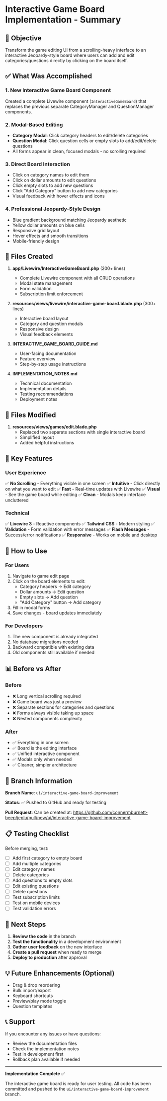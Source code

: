 # Interactive Game Board Implementation - Summary

## 🎯 Objective
Transform the game editing UI from a scrolling-heavy interface to an interactive Jeopardy-style board where users can add and edit categories/questions directly by clicking on the board itself.

## ✅ What Was Accomplished

### 1. **New Interactive Game Board Component**
Created a complete Livewire component (`InteractiveGameBoard`) that replaces the previous separate CategoryManager and QuestionManager components.

### 2. **Modal-Based Editing**
- **Category Modal**: Click category headers to edit/delete categories
- **Question Modal**: Click question cells or empty slots to add/edit/delete questions
- All forms appear in clean, focused modals - no scrolling required

### 3. **Direct Board Interaction**
- Click on category names to edit them
- Click on dollar amounts to edit questions
- Click empty slots to add new questions
- Click "Add Category" button to add new categories
- Visual feedback with hover effects and icons

### 4. **Professional Jeopardy-Style Design**
- Blue gradient background matching Jeopardy aesthetic
- Yellow dollar amounts on blue cells
- Responsive grid layout
- Hover effects and smooth transitions
- Mobile-friendly design

## 📁 Files Created

1. **app/Livewire/InteractiveGameBoard.php** (200+ lines)
   - Complete Livewire component with all CRUD operations
   - Modal state management
   - Form validation
   - Subscription limit enforcement

2. **resources/views/livewire/interactive-game-board.blade.php** (300+ lines)
   - Interactive board layout
   - Category and question modals
   - Responsive design
   - Visual feedback elements

3. **INTERACTIVE_GAME_BOARD_GUIDE.md**
   - User-facing documentation
   - Feature overview
   - Step-by-step usage instructions

4. **IMPLEMENTATION_NOTES.md**
   - Technical documentation
   - Implementation details
   - Testing recommendations
   - Deployment notes

## 📝 Files Modified

1. **resources/views/games/edit.blade.php**
   - Replaced two separate sections with single interactive board
   - Simplified layout
   - Added helpful instructions

## 🎨 Key Features

### User Experience
✅ **No Scrolling** - Everything visible in one screen
✅ **Intuitive** - Click directly on what you want to edit
✅ **Fast** - Real-time updates with Livewire
✅ **Visual** - See the game board while editing
✅ **Clean** - Modals keep interface uncluttered

### Technical
✅ **Livewire 3** - Reactive components
✅ **Tailwind CSS** - Modern styling
✅ **Validation** - Form validation with error messages
✅ **Flash Messages** - Success/error notifications
✅ **Responsive** - Works on mobile and desktop

## 🚀 How to Use

### For Users
1. Navigate to game edit page
2. Click on the board elements to edit:
   - Category headers → Edit category
   - Dollar amounts → Edit question
   - Empty slots → Add question
   - "Add Category" button → Add category
3. Fill in modal forms
4. Save changes - board updates immediately

### For Developers
1. The new component is already integrated
2. No database migrations needed
3. Backward compatible with existing data
4. Old components still available if needed

## 📊 Before vs After

### Before
- ❌ Long vertical scrolling required
- ❌ Game board was just a preview
- ❌ Separate sections for categories and questions
- ❌ Forms always visible taking up space
- ❌ Nested components complexity

### After
- ✅ Everything in one screen
- ✅ Board is the editing interface
- ✅ Unified interactive component
- ✅ Modals only when needed
- ✅ Cleaner, simpler architecture

## 🔗 Branch Information

**Branch Name**: `ui/interactive-game-board-improvement`

**Status**: ✅ Pushed to GitHub and ready for testing

**Pull Request**: Can be created at:
https://github.com/connermburnett-beep/jeplu/pull/new/ui/interactive-game-board-improvement

## 📋 Testing Checklist

Before merging, test:
- [ ] Add first category to empty board
- [ ] Add multiple categories
- [ ] Edit category names
- [ ] Delete categories
- [ ] Add questions to empty slots
- [ ] Edit existing questions
- [ ] Delete questions
- [ ] Test subscription limits
- [ ] Test on mobile devices
- [ ] Test validation errors

## 🎯 Next Steps

1. **Review the code** in the branch
2. **Test the functionality** in a development environment
3. **Gather user feedback** on the new interface
4. **Create a pull request** when ready to merge
5. **Deploy to production** after approval

## 💡 Future Enhancements (Optional)

- Drag & drop reordering
- Bulk import/export
- Keyboard shortcuts
- Preview/play mode toggle
- Question templates

## 📞 Support

If you encounter any issues or have questions:
- Review the documentation files
- Check the implementation notes
- Test in development first
- Rollback plan available if needed

---

**Implementation Complete** ✅

The interactive game board is ready for user testing. All code has been committed and pushed to the `ui/interactive-game-board-improvement` branch.
